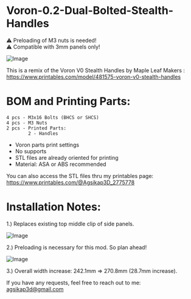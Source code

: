 # Voron-0.2-Dual-Bolted-Stealth-Handles
:warning: Preloading of M3 nuts is needed!  
:warning: Compatible with 3mm panels only!

![Image](https://github.com/user-attachments/assets/4bb06ecc-dbfa-441f-aa21-8635ab1cf7a6)

This is a remix of the Voron V0 Stealth Handles by Maple Leaf Makers :  
https://www.printables.com/model/481575-voron-v0-stealth-handles

# BOM and Printing Parts:  
```
4 pcs - M3x16 Bolts (BHCS or SHCS)  
4 pcs - M3 Nuts  
2 pcs - Printed Parts:
        2 - Handles 
```
- Voron parts print settings
- No supports  
- STL files are already oriented for printing  
- Material: ASA or ABS recommended

You can also access the STL files thru my printables page:  
https://www.printables.com/@Agsikap3D_2775778

# Installation Notes:  
1.) Replaces existing top middle clip of side panels.  

![Image](https://github.com/user-attachments/assets/6346d1ec-3d52-4911-b8d7-8cfae584a4fe)

2.) Preloading is necessary for this mod. So plan ahead!  

![Image](https://github.com/user-attachments/assets/556b781c-ed34-483b-9e62-171ead238633)

3.) Overall width increase: 242.1mm => 270.8mm (28.7mm increase).  

If you have any requests, feel free to reach out to me:  
agsikap3d@gmail.com
